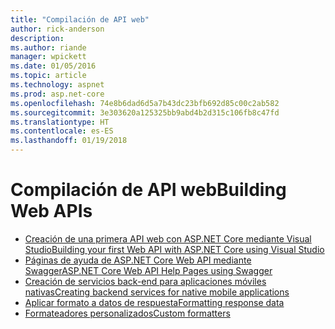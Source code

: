 ```yaml
---
title: "Compilación de API web"
author: rick-anderson
description: 
ms.author: riande
manager: wpickett
ms.date: 01/05/2016
ms.topic: article
ms.technology: aspnet
ms.prod: asp.net-core
ms.openlocfilehash: 74e8b6dad6d5a7b43dc23bfb692d85c00c2ab582
ms.sourcegitcommit: 3e303620a125325bb9abd4b2d315c106fb8c47fd
ms.translationtype: HT
ms.contentlocale: es-ES
ms.lasthandoff: 01/19/2018
---
```

# <a name="building-web-apis"></a><span data-ttu-id="1bbfa-102">Compilación de API web</span><span class="sxs-lookup"><span data-stu-id="1bbfa-102">Building Web APIs</span></span>

* [<span data-ttu-id="1bbfa-103">Creación de una primera API web con ASP.NET Core mediante Visual Studio</span><span class="sxs-lookup"><span data-stu-id="1bbfa-103">Building your first Web API with ASP.NET Core using Visual Studio</span></span>](../../tutorials/first-web-api.md)
* [<span data-ttu-id="1bbfa-104">Páginas de ayuda de ASP.NET Core Web API mediante Swagger</span><span class="sxs-lookup"><span data-stu-id="1bbfa-104">ASP.NET Core Web API Help Pages using Swagger</span></span>](../../tutorials/web-api-help-pages-using-swagger.md)
* [<span data-ttu-id="1bbfa-105">Creación de servicios back-end para aplicaciones móviles nativas</span><span class="sxs-lookup"><span data-stu-id="1bbfa-105">Creating backend services for native mobile applications</span></span>](../../mobile/native-mobile-backend.md)
* [<span data-ttu-id="1bbfa-106">Aplicar formato a datos de respuesta</span><span class="sxs-lookup"><span data-stu-id="1bbfa-106">Formatting response data</span></span>](../models/formatting.md)
* [<span data-ttu-id="1bbfa-107">Formateadores personalizados</span><span class="sxs-lookup"><span data-stu-id="1bbfa-107">Custom formatters</span></span>](../advanced/custom-formatters.md)

